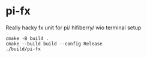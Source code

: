 # pi-fx
Really hacky fx unit for pi/ hifiberry/ wio terminal setup


```
cmake -B build .
cmake --build build --config Release
./build/pi-fx
```
